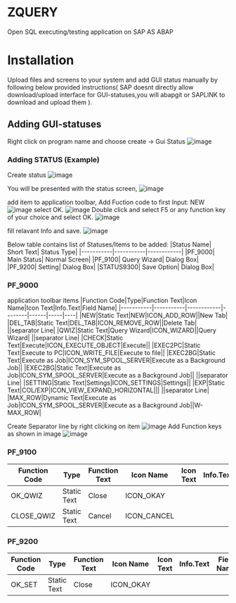 # ZQUERY
Open SQL executing/testing application on SAP AS ABAP

# Installation
 Upload files and screens to your system and add GUI status manually by following below provided instructions( SAP doesnt directly allow download/upload interface for GUI-statuses,you will abapgit or SAPLINK to download and upload them ).
 ## Adding GUI-statuses
  Right click on program name and choose create -> Gui Status
  ![image](https://user-images.githubusercontent.com/43263062/173181509-a89a329a-91c3-472f-b6c8-1e03d5a8970c.png)
  
  ### Adding STATUS (Example)
Create status
![image](https://user-images.githubusercontent.com/43263062/173181999-c036f6f3-d361-475e-bb1a-0a7428fb585d.png)

You will be presented with the status screen,
![image](https://user-images.githubusercontent.com/43263062/173181668-92a03c06-f48c-4f33-a95c-ef6e37663992.png)

add item to application toolbar,
Add Fuction code to first Input: NEW
![image](https://user-images.githubusercontent.com/43263062/173182403-c89afe22-3e41-4439-987a-1f1caa64978f.png)
select OK.
![image](https://user-images.githubusercontent.com/43263062/173181728-ad9d9119-d52e-44e7-af1e-c5a6121ef233.png)
Double click and select F5 or any function key of your choice and select OK.
![image](https://user-images.githubusercontent.com/43263062/173181737-e0648bca-c709-4b47-a4f7-db430090e31e.png)

fill relavant Info and save.
![image](https://user-images.githubusercontent.com/43263062/173181811-7a980291-cd9e-4d5f-bc55-8c7fa3105c97.png)

Below table contains list of Statuses/Items to be added:
|Status Name|	Short Text|	Status Type|
|-----------|-----------|------------|
|PF_9000|	Main Status|	Normal Screen|
|PF_9100|	Query Wizard|	Dialog Box|
|PF_9200|	Setting|	Dialog Box|
|STATUS9300|	Save Option|	Dialog Box|

### PF_9000
application toolbar items
|Function Code|Type|Function Text|Icon Name|Icon Text|Info.Text|Field Name|
|-----------|-----------|------------|--------|------|-----|----|
|NEW|Static Text|NEW|ICON_ADD_ROW||New Tab|
|DEL_TAB|Static Text|DEL_TAB|ICON_REMOVE_ROW||Delete Tab|
||separator Line|
|QWIZ|Static Text|Query Wizard|ICON_WIZARD||Query Wizard|
||separator Line|
|CHECK|Static Text|Execute|ICON_EXECUTE_OBJECT|Execute||
|EXEC2PC|Static Text|Execute to PC|ICON_WRITE_FILE|Execute to file||
|EXEC2BG|Static Text|Execute as Job|ICON_SYM_SPOOL_SERVER|Execute as a Background Job||
|EXEC2BG|Static Text|Execute as Job|ICON_SYM_SPOOL_SERVER|Execute as a Background Job||
||separator Line|
|SETTING|Static Text|Settings|ICON_SETTINGS|Settings||
|EXP|Static Text|COL/EXP|ICON_VIEW_EXPAND_HORIZONTAL|||
||separator Line|
|MAX_ROW|Dynamic Text|Execute as Job|ICON_SYM_SPOOL_SERVER|Execute as a Background Job||W-MAX_ROW|

Create Separator line by right clicking on item
![image](https://user-images.githubusercontent.com/43263062/173182795-597a78f9-4598-4f1e-841b-3a4206db5590.png)
Add Function keys as shown in image
![image](https://user-images.githubusercontent.com/43263062/173182818-d6c33953-017f-4b9b-a82c-c861bb5b0419.png)

### PF_9100
|Function Code|Type|Function Text|Icon Name|Icon Text|Info.Text|Field Name|
|-----------|-----------|------------|--------|------|-----|----|
|OK_QWIZ|Static Text|Close|ICON_OKAY|||
|CLOSE_QWIZ|Static Text|Cancel|ICON_CANCEL|||

### PF_9200
|Function Code|Type|Function Text|Icon Name|Icon Text|Info.Text|Field Name|
|-----------|-----------|------------|--------|------|-----|----|
|OK_SET|Static Text|Close|ICON_OKAY|||

  

 
